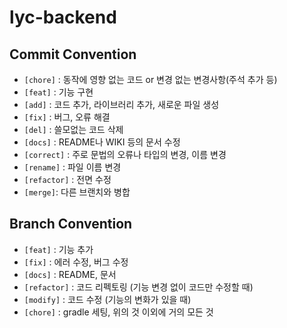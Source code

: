 # lyc-backend

## Commit Convention
- `[chore]` : 동작에 영향 없는 코드 or 변경 없는 변경사항(주석 추가 등)
- `[feat]` : 기능 구현
- `[add]` : 코드 추가, 라이브러리 추가, 새로운 파일 생성
- `[fix]` : 버그, 오류 해결
- `[del]` : 쓸모없는 코드 삭제
- `[docs]` : README나 WIKI 등의 문서 수정
- `[correct]` : 주로 문법의 오류나 타입의 변경, 이름 변경
- `[rename]` : 파일 이름 변경
- `[refactor]` : 전면 수정
- `[merge]`: 다른 브랜치와 병합
ㅤ    
## Branch Convention
- `[feat]` : 기능 추가
- `[fix]` : 에러 수정, 버그 수정
- `[docs]` : README, 문서
- `[refactor]` : 코드 리펙토링 (기능 변경 없이 코드만 수정할 때)
- `[modify]` : 코드 수정 (기능의 변화가 있을 때)
- `[chore]` : gradle 세팅, 위의 것 이외에 거의 모든 것
